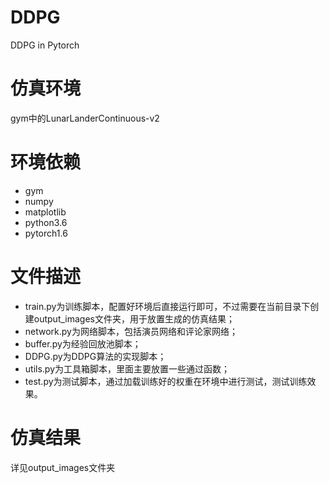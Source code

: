 # DDPG
 DDPG in Pytorch
 # 仿真环境
 gym中的LunarLanderContinuous-v2
 # 环境依赖
 * gym
 * numpy
 * matplotlib
 * python3.6
 * pytorch1.6
 # 文件描述
 * train.py为训练脚本，配置好环境后直接运行即可，不过需要在当前目录下创建output_images文件夹，用于放置生成的仿真结果；
 * network.py为网络脚本，包括演员网络和评论家网络；
 * buffer.py为经验回放池脚本；
 * DDPG.py为DDPG算法的实现脚本；
 * utils.py为工具箱脚本，里面主要放置一些通过函数；
 * test.py为测试脚本，通过加载训练好的权重在环境中进行测试，测试训练效果。
 # 仿真结果
 详见output_images文件夹
